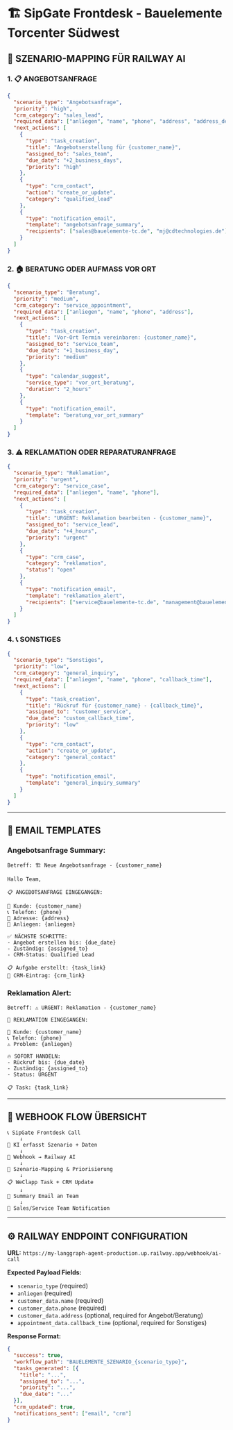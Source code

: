 # 🏗️ SipGate Frontdesk - Bauelemente Torcenter Südwest

## 🎯 **SZENARIO-MAPPING FÜR RAILWAY AI**

### **1. 📋 ANGEBOTSANFRAGE**
```json
{
  "scenario_type": "Angebotsanfrage",
  "priority": "high",
  "crm_category": "sales_lead",
  "required_data": ["anliegen", "name", "phone", "address", "address_details"],
  "next_actions": [
    {
      "type": "task_creation",
      "title": "Angebotserstellung für {customer_name}",
      "assigned_to": "sales_team",
      "due_date": "+2_business_days",
      "priority": "high"
    },
    {
      "type": "crm_contact",
      "action": "create_or_update",
      "category": "qualified_lead"
    },
    {
      "type": "notification_email",
      "template": "angebotsanfrage_summary",
      "recipients": ["sales@bauelemente-tc.de", "mj@cdtechnologies.de"]
    }
  ]
}
```

### **2. 🏠 BERATUNG ODER AUFMASS VOR ORT**
```json
{
  "scenario_type": "Beratung",
  "priority": "medium",
  "crm_category": "service_appointment",
  "required_data": ["anliegen", "name", "phone", "address"],
  "next_actions": [
    {
      "type": "task_creation", 
      "title": "Vor-Ort Termin vereinbaren: {customer_name}",
      "assigned_to": "service_team",
      "due_date": "+1_business_day",
      "priority": "medium"
    },
    {
      "type": "calendar_suggest",
      "service_type": "vor_ort_beratung",
      "duration": "2_hours"
    },
    {
      "type": "notification_email",
      "template": "beratung_vor_ort_summary"
    }
  ]
}
```

### **3. ⚠️ REKLAMATION ODER REPARATURANFRAGE**
```json
{
  "scenario_type": "Reklamation",
  "priority": "urgent",
  "crm_category": "service_case",
  "required_data": ["anliegen", "name", "phone"],
  "next_actions": [
    {
      "type": "task_creation",
      "title": "URGENT: Reklamation bearbeiten - {customer_name}",
      "assigned_to": "service_lead",
      "due_date": "+4_hours",
      "priority": "urgent"
    },
    {
      "type": "crm_case",
      "category": "reklamation",
      "status": "open"
    },
    {
      "type": "notification_email",
      "template": "reklamation_alert",
      "recipients": ["service@bauelemente-tc.de", "management@bauelemente-tc.de"]
    }
  ]
}
```

### **4. 📞 SONSTIGES**
```json
{
  "scenario_type": "Sonstiges",
  "priority": "low",
  "crm_category": "general_inquiry",
  "required_data": ["anliegen", "name", "phone", "callback_time"],
  "next_actions": [
    {
      "type": "task_creation",
      "title": "Rückruf für {customer_name} - {callback_time}",
      "assigned_to": "customer_service",
      "due_date": "custom_callback_time",
      "priority": "low"
    },
    {
      "type": "crm_contact",
      "action": "create_or_update",
      "category": "general_contact"
    },
    {
      "type": "notification_email",
      "template": "general_inquiry_summary"
    }
  ]
}
```

---

## 📧 **EMAIL TEMPLATES**

### **Angebotsanfrage Summary:**
```
Betreff: 🏗️ Neue Angebotsanfrage - {customer_name}

Hallo Team,

📋 ANGEBOTSANFRAGE EINGEGANGEN:

👤 Kunde: {customer_name}  
📞 Telefon: {phone}
📍 Adresse: {address}
🎯 Anliegen: {anliegen}

✅ NÄCHSTE SCHRITTE:
- Angebot erstellen bis: {due_date}
- Zuständig: {assigned_to}
- CRM-Status: Qualified Lead

📋 Aufgabe erstellt: {task_link}
💾 CRM-Eintrag: {crm_link}
```

### **Reklamation Alert:**
```
Betreff: ⚠️ URGENT: Reklamation - {customer_name}

🚨 REKLAMATION EINGEGANGEN:

👤 Kunde: {customer_name}
📞 Telefon: {phone}  
⚠️ Problem: {anliegen}

🔥 SOFORT HANDELN:
- Rückruf bis: {due_date}
- Zuständig: {assigned_to}
- Status: URGENT

📋 Task: {task_link}
```

---

## 🔗 **WEBHOOK FLOW ÜBERSICHT**

```
📞 SipGate Frontdesk Call
    ↓
🤖 KI erfasst Szenario + Daten
    ↓
📡 Webhook → Railway AI
    ↓
🧠 Szenario-Mapping & Priorisierung
    ↓
📋 WeClapp Task + CRM Update
    ↓
📧 Summary Email an Team
    ↓
👥 Sales/Service Team Notification
```

---

## ⚙️ **RAILWAY ENDPOINT CONFIGURATION**

**URL:** `https://my-langgraph-agent-production.up.railway.app/webhook/ai-call`

**Expected Payload Fields:**
- `scenario_type` (required)
- `anliegen` (required) 
- `customer_data.name` (required)
- `customer_data.phone` (required)
- `customer_data.address` (optional, required for Angebot/Beratung)
- `appointment_data.callback_time` (optional, required for Sonstiges)

**Response Format:**
```json
{
  "success": true,
  "workflow_path": "BAUELEMENTE_SZENARIO_{scenario_type}",
  "tasks_generated": [{
    "title": "...",
    "assigned_to": "...",
    "priority": "...",
    "due_date": "..."
  }],
  "crm_updated": true,
  "notifications_sent": ["email", "crm"]
}
```